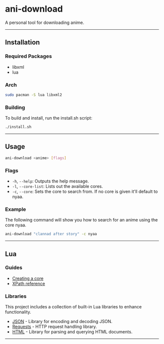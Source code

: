 # ani-download
A personal tool for downloading anime.

---

## Installation

### Required Packages
- libxml
- lua

### Arch
```bash
sudo pacman -S lua libxml2
```

### Building
To build and install, run the install.sh script:
```bash
./install.sh
```

---

## Usage

```bash
ani-download <anime> [flags]
```

### Flags
- `-h`, `--help`: Outputs the help message.
- `-l`, `--core-list`: Lists out the available cores.
- `-c`, `--core`: Sets the core to search from. If no core is given it'll default to nyaa.

### Example
The following command will show you how to search for an anime using the core nyaa.

```bash
ani-download "clannad after story" -c nyaa
```

---

## Lua

### Guides
- [Creating a core](./docs/cores.md)
- [XPath reference](https://quickref.me/xpath.html)

### Libraries
This project includes a collection of built-in Lua libraries to enhance functionality.

- [JSON](./docs/json.md) - Library for encoding and decoding JSON.
- [Requests](./docs/requests.md) - HTTP request handling library.
- [HTML](./docs/html.md) - Library for parsing and querying HTML documents.

---
